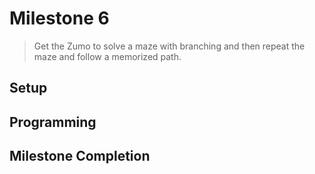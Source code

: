 # Milestone 6
> Get the Zumo to solve a maze with branching and then repeat the maze and follow a memorized path.

## Setup 

## Programming

## Milestone Completion
